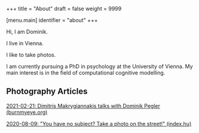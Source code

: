 +++
title = "About"
draft = false
weight = 9999

[menu.main]
identifier = "about"
+++

Hi, I am Dominik.

I live in Vienna.

I like to take photos.

I am currently pursuing a PhD in psychology at the University of Vienna. My main interest is in the field of computational cognitive modelling.

## Photography Articles

[2021-02-21: Dimitris Makrygiannakis talks with Dominik Pegler (burnmyeye.org)](https://www.burnmyeye.org/exposure/2021/2/15/dimitris-makrygiannakis-talks-with-dominik-pegler)

[2020-08-09: "You have no subject? Take a photo on the street!" (index.hu)](https://index.hu/nagykep/2020/08/09/streetfoto_norma_goloncser_attila_farkas_norbert_varga_balazs_dominik_pegler/?token=cf8df2eb05ada61852d78e092e20b8ab)
